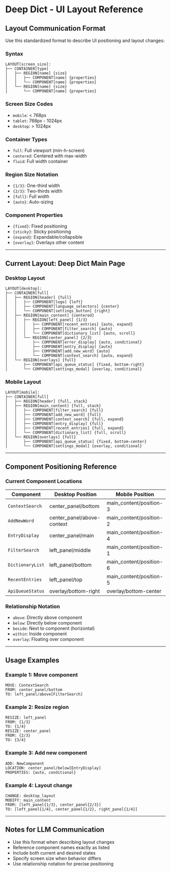 # Deep Dict - UI Layout Reference

## Layout Communication Format

Use this standardized format to describe UI positioning and layout changes:

### Syntax
```
LAYOUT[screen_size]: 
├── CONTAINER[type]
│   ├── REGION[name] {size}
│   │   ├── COMPONENT[name] {properties}
│   │   └── COMPONENT[name] {properties}
│   └── REGION[name] {size}
│       └── COMPONENT[name] {properties}
```

### Screen Size Codes
- `mobile`: < 768px
- `tablet`: 768px - 1024px  
- `desktop`: > 1024px

### Container Types
- `full`: Full viewport (min-h-screen)
- `centered`: Centered with max-width
- `fluid`: Full width container

### Region Size Notation
- `{1/3}`: One-third width
- `{2/3}`: Two-thirds width
- `{full}`: Full width
- `{auto}`: Auto-sizing

### Component Properties
- `{fixed}`: Fixed positioning
- `{sticky}`: Sticky positioning
- `{expand}`: Expandable/collapsible
- `{overlay}`: Overlays other content

---

## Current Layout: Deep Dict Main Page

### Desktop Layout
```
LAYOUT[desktop]:
├── CONTAINER[full]
│   ├── REGION[header] {full}
│   │   ├── COMPONENT[logo] {left}
│   │   ├── COMPONENT[language_selectors] {center}
│   │   └── COMPONENT[settings_button] {right}
│   ├── REGION[main_content] {centered}
│   │   ├── REGION[left_panel] {1/3}
│   │   │   ├── COMPONENT[recent_entries] {auto, expand}
│   │   │   ├── COMPONENT[filter_search] {auto}
│   │   │   └── COMPONENT[dictionary_list] {auto, scroll}
│   │   └── REGION[center_panel] {2/3}
│   │       ├── COMPONENT[error_display] {auto, conditional}
│   │       ├── COMPONENT[entry_display] {auto}
│   │       ├── COMPONENT[add_new_word] {auto}
│   │       └── COMPONENT[context_search] {auto, expand}
│   └── REGION[overlays] {full}
│       ├── COMPONENT[api_queue_status] {fixed, bottom-right}
│       └── COMPONENT[settings_modal] {overlay, conditional}
```

### Mobile Layout
```
LAYOUT[mobile]:
├── CONTAINER[full]
│   ├── REGION[header] {full, stack}
│   ├── REGION[main_content] {full, stack}
│   │   ├── COMPONENT[filter_search] {full}
│   │   ├── COMPONENT[add_new_word] {full}
│   │   ├── COMPONENT[context_search] {full, expand}
│   │   ├── COMPONENT[entry_display] {full}
│   │   ├── COMPONENT[recent_entries] {full, expand}
│   │   └── COMPONENT[dictionary_list] {full, scroll}
│   └── REGION[overlays] {full}
│       ├── COMPONENT[api_queue_status] {fixed, bottom-center}
│       └── COMPONENT[settings_modal] {overlay, conditional}
```

---

## Component Positioning Reference

### Current Component Locations

| Component | Desktop Position | Mobile Position |
|-----------|------------------|-----------------|
| `ContextSearch` | center_panel/bottom | main_content/position-3 |
| `AddNewWord` | center_panel/above-context | main_content/position-2 |
| `EntryDisplay` | center_panel/main | main_content/position-4 |
| `FilterSearch` | left_panel/middle | main_content/position-1 |
| `DictionaryList` | left_panel/bottom | main_content/position-6 |
| `RecentEntries` | left_panel/top | main_content/position-5 |
| `ApiQueueStatus` | overlay/bottom-right | overlay/bottom-center |

### Relationship Notation
- `above`: Directly above component
- `below`: Directly below component  
- `beside`: Next to component (horizontal)
- `within`: Inside component
- `overlay`: Floating over component

---

## Usage Examples

### Example 1: Move component
```
MOVE: ContextSearch 
FROM: center_panel/bottom 
TO: left_panel/above[FilterSearch]
```

### Example 2: Resize region
```
RESIZE: left_panel 
FROM: {1/3} 
TO: {1/4}
RESIZE: center_panel 
FROM: {2/3} 
TO: {3/4}
```

### Example 3: Add new component
```
ADD: NewComponent
LOCATION: center_panel/below[EntryDisplay]
PROPERTIES: {auto, conditional}
```

### Example 4: Layout change
```
CHANGE: desktop_layout
MODIFY: main_content 
FROM: [left_panel{1/3}, center_panel{2/3}]
TO: [left_panel{1/4}, center_panel{1/2}, right_panel{1/4}]
```

---

## Notes for LLM Communication

- Use this format when describing layout changes
- Reference component names exactly as listed
- Include both current and desired states
- Specify screen size when behavior differs
- Use relationship notation for precise positioning